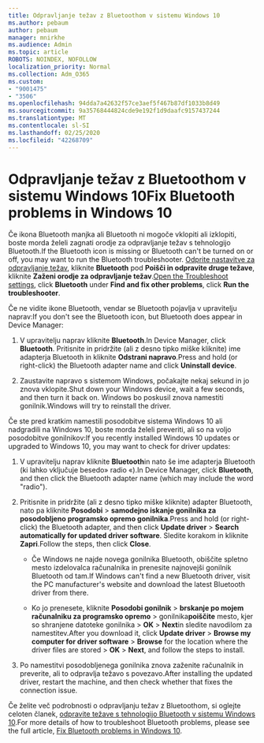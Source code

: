 ```yaml
---
title: Odpravljanje težav z Bluetoothom v sistemu Windows 10
ms.author: pebaum
author: pebaum
manager: mnirkhe
ms.audience: Admin
ms.topic: article
ROBOTS: NOINDEX, NOFOLLOW
localization_priority: Normal
ms.collection: Adm_O365
ms.custom:
- "9001475"
- "3506"
ms.openlocfilehash: 94dda7a42632f57ce3aef5f467b87df1033b8d49
ms.sourcegitcommit: 9a35768444824cde9e192f1d9daafc9157437244
ms.translationtype: MT
ms.contentlocale: sl-SI
ms.lasthandoff: 02/25/2020
ms.locfileid: "42268709"
---
```

# <a name="fix-bluetooth-problems-in-windows-10"></a><span data-ttu-id="eb537-102">Odpravljanje težav z Bluetoothom v sistemu Windows 10</span><span class="sxs-lookup"><span data-stu-id="eb537-102">Fix Bluetooth problems in Windows 10</span></span>

<span data-ttu-id="eb537-103">Če ikona Bluetooth manjka ali Bluetooth ni mogoče vklopiti ali izklopiti, boste morda želeli zagnati orodje za odpravljanje težav s tehnologijo Bluetooth.</span><span class="sxs-lookup"><span data-stu-id="eb537-103">If the Bluetooth icon is missing or Bluetooth can't be turned on or off, you may want to run the Bluetooth troubleshooter.</span></span> <span data-ttu-id="eb537-104">[Odprite nastavitve za odpravljanje težav](ms-settings:troubleshoot), kliknite **Bluetooth** pod **Poišči in odpravite druge težave**, kliknite **Zaženi orodje za odpravljanje težav**.</span><span class="sxs-lookup"><span data-stu-id="eb537-104">[Open the Troubleshoot settings](ms-settings:troubleshoot), click **Bluetooth** under **Find and fix other problems**, click **Run the troubleshooter**.</span></span>

<span data-ttu-id="eb537-105">Če ne vidite ikone Bluetooth, vendar se Bluetooth pojavlja v upravitelju naprav:</span><span class="sxs-lookup"><span data-stu-id="eb537-105">If you don't see the Bluetooth icon, but Bluetooth does appear in Device Manager:</span></span>

1. <span data-ttu-id="eb537-106">V upravitelju naprav kliknite **Bluetooth**.</span><span class="sxs-lookup"><span data-stu-id="eb537-106">In Device Manager, click **Bluetooth**.</span></span> <span data-ttu-id="eb537-107">Pritisnite in pridržite (ali z desno tipko miške kliknite) ime adapterja Bluetooth in kliknite **Odstrani napravo**.</span><span class="sxs-lookup"><span data-stu-id="eb537-107">Press and hold (or right-click) the Bluetooth adapter name and click **Uninstall device**.</span></span>

2. <span data-ttu-id="eb537-108">Zaustavite napravo s sistemom Windows, počakajte nekaj sekund in jo znova vklopite.</span><span class="sxs-lookup"><span data-stu-id="eb537-108">Shut down your Windows device, wait a few seconds, and then turn it back on.</span></span> <span data-ttu-id="eb537-109">Windows bo poskusil znova namestiti gonilnik.</span><span class="sxs-lookup"><span data-stu-id="eb537-109">Windows will try to reinstall the driver.</span></span>

<span data-ttu-id="eb537-110">Če ste pred kratkim namestili posodobitve sistema Windows 10 ali nadgradili na Windows 10, boste morda želeli preveriti, ali so na voljo posodobitve gonilnikov:</span><span class="sxs-lookup"><span data-stu-id="eb537-110">If you recently installed Windows 10 updates or upgraded to Windows 10, you may want to check for driver updates:</span></span>

1. <span data-ttu-id="eb537-111">V upravitelju naprav kliknite **Bluetooth**in nato še ime adapterja Bluetooth (ki lahko vključuje besedo» radio «).</span><span class="sxs-lookup"><span data-stu-id="eb537-111">In Device Manager, click **Bluetooth**, and then click the Bluetooth adapter name (which may include the word "radio").</span></span>

2. <span data-ttu-id="eb537-112">Pritisnite in pridržite (ali z desno tipko miške kliknite) adapter Bluetooth, nato pa kliknite **Posodobi** > **samodejno iskanje gonilnika za posodobljeno programsko opremo gonilnika**.</span><span class="sxs-lookup"><span data-stu-id="eb537-112">Press and hold (or right-click) the Bluetooth adapter, and then click **Update driver** > **Search automatically for updated driver software**.</span></span> <span data-ttu-id="eb537-113">Sledite korakom in kliknite **Zapri**.</span><span class="sxs-lookup"><span data-stu-id="eb537-113">Follow the steps, then click **Close**.</span></span>

      - <span data-ttu-id="eb537-114">Če Windows ne najde novega gonilnika Bluetooth, obiščite spletno mesto izdelovalca računalnika in prenesite najnovejši gonilnik Bluetooth od tam.</span><span class="sxs-lookup"><span data-stu-id="eb537-114">If Windows can't find a new Bluetooth driver, visit the PC manufacturer's website and download the latest Bluetooth driver from there.</span></span>

    - <span data-ttu-id="eb537-115">Ko jo prenesete, kliknite **Posodobi gonilnik** > **brskanje po mojem računalniku za programsko opremo** > gonilnika**poiščite** mesto, kjer so shranjene datoteke gonilnika > **OK** > **Next**in sledite navodilom za namestitev.</span><span class="sxs-lookup"><span data-stu-id="eb537-115">After you download it, click **Update driver** > **Browse my computer for driver software** > **Browse** for the location where the driver files are stored > **OK** > **Next**, and follow the steps to install.</span></span>

3. <span data-ttu-id="eb537-116">Po namestitvi posodobljenega gonilnika znova zaženite računalnik in preverite, ali to odpravlja težavo s povezavo.</span><span class="sxs-lookup"><span data-stu-id="eb537-116">After installing the updated driver, restart the machine, and then check whether that fixes the connection issue.</span></span>

<span data-ttu-id="eb537-117">Če želite več podrobnosti o odpravljanju težav z Bluetoothom, si oglejte celoten članek, [odpravite težave s tehnologijo Bluetooth v sistemu Windows 10](https://support.microsoft.com/help/14169/windows-10-fix-bluetooth-problems).</span><span class="sxs-lookup"><span data-stu-id="eb537-117">For more details of how to troubleshoot Bluetooth problems, please see the full article, [Fix Bluetooth problems in Windows 10](https://support.microsoft.com/help/14169/windows-10-fix-bluetooth-problems).</span></span>
